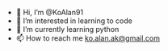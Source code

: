 - 👋 Hi, I’m @KoAlan91
- 👀 I’m interested in learning to code
- 🌱 I’m currently learning python
- 📫 How to reach me ko.alan.ak@gmail.com
